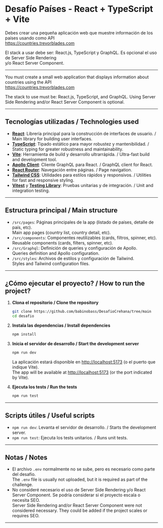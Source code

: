 # Desafío Países - React + TypeScript + Vite

Debes crear una pequeña aplicación web que muestre información de los países usando como API  
https://countries.trevorblades.com

El stack a usar debe ser: React.js, TypeScript y GraphQL. Es opcional el uso de Server Side Rendering  
y/o React Server Component.

---

You must create a small web application that displays information about countries using the API  
https://countries.trevorblades.com

The stack to use must be: React.js, TypeScript, and GraphQL. Using Server Side Rendering and/or React Server Component is optional.

---

## Tecnologías utilizadas / Technologies used

- [**React**](https://react.dev/): Librería principal para la construcción de interfaces de usuario. / Main library for building user interfaces.
- [**TypeScript**](https://www.typescriptlang.org/): Tipado estático para mayor robustez y mantenibilidad. / Static typing for greater robustness and maintainability.
- [**Vite**](https://vitejs.dev/): Herramienta de build y desarrollo ultrarrápida. / Ultra-fast build and development tool.
- [**Apollo Client**](https://www.apollographql.com/docs/react/): Cliente GraphQL para React. / GraphQL client for React.
- [**React Router**](https://reactrouter.com/): Navegación entre páginas. / Page navigation.
- [**Tailwind CSS**](https://tailwindcss.com/): Utilidades para estilos rápidos y responsivos. / Utilities for fast and responsive styling.
- [**Vitest**](https://vitest.dev/) y [**Testing Library**](https://testing-library.com/): Pruebas unitarias y de integración. / Unit and integration testing.

---

## Estructura principal / Main structure

- `/src/pages`: Páginas principales de la app (listado de países, detalle de país, etc).  
  Main app pages (country list, country detail, etc).
- `/src/components`: Componentes reutilizables (cards, filtros, spinner, etc).  
  Reusable components (cards, filters, spinner, etc).
- `/src/Graphql`: Definición de queries y configuración de Apollo.  
  Queries definition and Apollo configuration.
- `/src/styles`: Archivos de estilos y configuración de Tailwind.  
  Styles and Tailwind configuration files.

---

## ¿Cómo ejecutar el proyecto? / How to run the project?

1. **Clona el repositorio / Clone the repository**
   ```bash
   git clone https://github.com/babinobass/DesafioCrehana/tree/main
   cd desafio
   ```

2. **Instala las dependencias / Install dependencies**
   ```bash
   npm install
   ```

3. **Inicia el servidor de desarrollo / Start the development server**
   ```bash
   npm run dev
   ```

   La aplicación estará disponible en [http://localhost:5173](http://localhost:5173) (o el puerto que indique Vite).  
   The app will be available at [http://localhost:5173](http://localhost:5173) (or the port indicated by Vite).

4. **Ejecuta los tests / Run the tests**
   ```bash
   npm run test
   ```

---

## Scripts útiles / Useful scripts

- `npm run dev`: Levanta el servidor de desarrollo. / Starts the development server.
- `npm run test`: Ejecuta los tests unitarios. / Runs unit tests.

---

## Notas / Notes

- El archivo `.env` normalmente no se sube, pero es necesario como parte del desafío.  
  The `.env` file is usually not uploaded, but it is required as part of the challenge.
- No consideré necesario el uso de Server Side Rendering y/o React Server Component. Se podría considerar si el proyecto escala o necesita SEO.  
  Server Side Rendering and/or React Server Component were not considered necessary. They could be added if the project scales or requires SEO.

---
